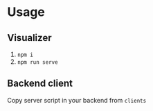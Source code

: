 # Usage

## Visualizer
1. ```npm i```
2. ```npm run serve```

## Backend client
Copy server script in your backend from ```clients```

